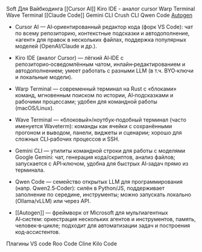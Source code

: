 Soft Для Вайбкодинга
	[[Cursor AI]]
	Kiro IDE - аналог cursor
	Warp Terminal
	Wave Terminal
	[[Claude Code]]
	Gemini CLI
	Crush CLI
	Qwen Code
	[Autogen](https://microsoft.github.io/autogen/stable//index.html)
- Cursor AI — AI‑ориентированный редактор кода (форк VS Code): чат по всему репозиторию, контекстные подсказки и автодополнение, «агент» для правок в нескольких файлах, поддержка популярных моделей (OpenAI/Claude и др.).

- Kiro IDE (аналог Cursor) — лёгкий AI‑IDE с репозиторио‑осведомлённым чатом, инлайн‑редактированием и автодополнением; умеет работать с разными LLM (в т.ч. BYO‑ключи и локальные модели).

- Warp Terminal — современный терминал на Rust с «блоками» команд, мгновенным поиском по истории, AI‑подсказками и рабочими процессами; удобен для командной работы (macOS/Linux).

- Wave Terminal — «блоковый»/ноутбук‑подобный терминал (часто именуется Waveterm): команды как ячейки с сохранёнными прогоном и выводом, панели, виджеты и сценарии; хорошо для сложных CLI‑рабочих процессов и SSH.

- Gemini CLI — утилиты командной строки для работы с моделями Google Gemini: чат, генерация кода/скриптов, анализ файлов; запускается с API‑ключом, удобна для быстрых AI‑задач прямо из терминала.

- Qwen Code — семейство открытых LLM для программирования (напр. Qwen2.5‑Coder): силён в Python/JS, поддерживает заполнение по середине, инструменты; можно запускать локально (Ollama/vLLM) или через API.

- [[Autogen]] — фреймворк от Microsoft для мультиагентных AI‑систем: оркестрация нескольких агентов и инструментов, память, человек‑в‑цикле; подходит для автоматизации задач и построения код‑ассистентов.


Плагины VS code
	 Roo Code
	 Cline
	 Kilo Code


